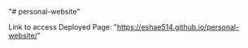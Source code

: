 "# personal-website" 

Link to access Deployed Page: "https://eshae514.github.io/personal-website/"
